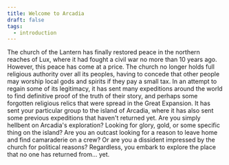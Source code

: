 ```yaml
---
title: Welcome to Arcadia
draft: false
tags:
  - introduction
---
```


The church of the Lantern has finally restored peace in the northern reaches of Lux, where it had fought a civil war no more than 10 years ago. However, this peace has come
at a price. The church no longer holds full religious authority over all its peoples, having
to concede that other people may worship local gods and spirits if they pay a small tax. In
an attempt to regain some of its legitimacy, it has sent many expeditions around the
world to find definitive proof of the truth of their story, and perhaps some forgotten
religious relics that were spread in the Great Expansion. It has sent your particular group
to the island of Arcadia, where it has also sent some previous expeditions that haven't
returned yet. Are you simply hellbent on Arcadia's exploration? Looking for glory, gold, or
some specific thing on the island? Are you an outcast looking for a reason to leave home
and find camaraderie on a crew? Or are you a dissident impressed by the church for
political reasons? Regardless, you embark to explore the place that no one has returned
from... yet.



